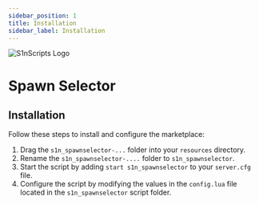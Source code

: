 ```yaml
---
sidebar_position: 1
title: Installation
sidebar_label: Installation
---
```


![S1nScripts Logo](https://forum.cfx.re/uploads/default/original/4X/c/c/8/cc899a90b2c260b6a3adc88d9d8b1566492f6fd1.jpeg)

# Spawn Selector
## Installation

Follow these steps to install and configure the marketplace:

1. Drag the `s1n_spawnselector-...` folder into your `resources` directory.
2. Rename the `s1n_spawnselector-....` folder to `s1n_spawnselector`.
3. Start the script by adding `start s1n_spawnselector` to your `server.cfg` file.
4. Configure the script by modifying the values in the `config.lua` file located in the `s1n_spawnselector` script folder.